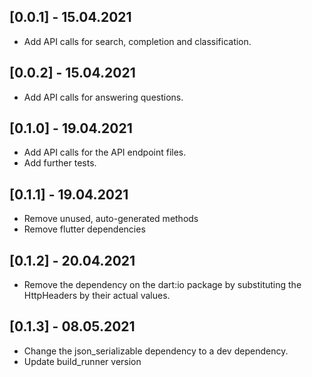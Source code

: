 ## [0.0.1] - 15.04.2021

* Add API calls for search, completion and classification.

## [0.0.2] - 15.04.2021

* Add API calls for answering questions.

## [0.1.0] - 19.04.2021

* Add API calls for the API endpoint files.
* Add further tests.

## [0.1.1] - 19.04.2021

* Remove unused, auto-generated methods
* Remove flutter dependencies

## [0.1.2] - 20.04.2021

* Remove the dependency on the dart:io package by substituting the HttpHeaders by their actual values.


## [0.1.3] - 08.05.2021

* Change the json_serializable dependency to a dev dependency.
* Update build_runner version